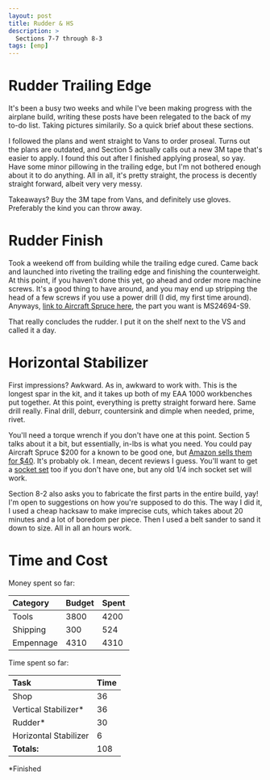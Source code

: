 ```yaml
---
layout: post
title: Rudder & HS
description: >
  Sections 7-7 through 8-3
tags: [emp]
---
```

# Rudder Trailing Edge

It's been a busy two weeks and while I've been making progress with the airplane build, writing these posts have been relegated to the back of my to-do list. Taking pictures similarily. So a quick brief about these sections.

I followed the plans and went straight to Vans to order proseal. Turns out the plans are outdated, and Section 5 actually calls out a new 3M tape that's easier to apply. I found this out after I finished applying proseal, so yay. Have some minor pillowing in the trailing edge, but I'm not bothered enough about it to do anything. All in all, it's pretty straight, the process is decently straight forward, albeit very very messy.

Takeaways? Buy the 3M tape from Vans, and definitely use gloves. Preferably the kind you can throw away.

# Rudder Finish

Took a weekend off from building while the trailing edge cured. Came back and launched into riveting the trailing edge and finishing the counterweight. At this point, if you haven't done this yet, go ahead and order more machine screws. It's a good thing to have around, and you may end up stripping the head of a few screws if you use a power drill (I did, my first time around). Anyways, [link to Aircraft Spruce here](https://www.aircraftspruce.com/catalog/hapages/ms24694.php), the part you want is MS24694-S9.

That really concludes the rudder. I put it on the shelf next to the VS and called it a day.

# Horizontal Stabilizer

First impressions? Awkward. As in, awkward to work with. This is the longest spar in the kit, and it takes up both of my EAA 1000 workbenches put together. At this point, everything is pretty straight forward here. Same drill really. Final drill, deburr, countersink and dimple when needed, prime, rivet.

You'll need a torque wrench if you don't have one at this point. Section 5 talks about it a bit, but essentially, in-lbs is what you need. You could pay Aircraft Spruce $200 for a known to be good one, but [Amazon sells them for $40](https://smile.amazon.com/gp/product/B00C5ZL2EG/ref=od_aui_detailpages00?ie=UTF8&psc=1). It's probably ok. I mean, decent reviews I guess. You'll want to get a [socket set](https://smile.amazon.com/gp/product/B00RCYX504/ref=od_aui_detailpages00?ie=UTF8&psc=1) too if you don't have one, but any old 1/4 inch socket set will work.

Section 8-2 also asks you to fabricate the first parts in the entire build, yay! I'm open to suggestions on how you're supposed to do this. The way I did it, I used a cheap hacksaw to make imprecise cuts, which takes about 20 minutes and a lot of boredom per piece. Then I used a belt sander to sand it down to size. All in all an hours work.

# Time and Cost


Money spent so far:

| Category     | Budget            | Spent |
|:-------------|:------------------|:------|
| Tools        | 3800              | 4200  |
| Shipping     | 300               | 524   |
| Empennage    | 4310              | 4310  |

Time spent so far:

| Task                | Time              |
|:--------------------|:------------------|
| Shop                | 36                |
| Vertical Stabilizer*| 36                |
| Rudder*              | 30                |
| Horizontal Stabilizer| 6                |
|**Totals:**          | 108               |

*Finished
